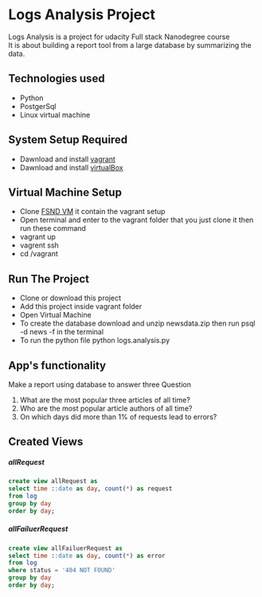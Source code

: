 # Logs Analysis Project
Logs Analysis is a project for udacity Full stack Nanodegree course  
It is about building a report tool from a large database by summarizing the data.

## Technologies used
* Python
* PostgerSql
* Linux virtual machine

## System Setup Required
* Dawnload and install [vagrant](https://www.vagrantup.com/)
* Dawnload and install [virtualBox](https://www.virtualbox.org/)

## Virtual Machine Setup
* Clone [FSND VM](https://github.com/udacity/fullstack-nanodegree-vm) it contain the vagrant setup
* Open terminal and enter to the vagrant folder that you just clone it then run these command
 * vagrant up
 * vagrent ssh
 * cd /vagrant

## Run The Project
* Clone or download this project
* Add this project inside vagrant folder
* Open Virtual Machine
* To create the database download and unzip newsdata.zip then run  psql -d news -f in the terminal
* To run the python file python logs.analysis.py

## App's functionality
Make a report using database to answer three Question  
1. What are the most popular three articles of all time?
2. Who are the most popular article authors of all time?
3. On which days did more than 1% of requests lead to errors?

## Created Views
##### allRequest
```SQL
create view allRequest as
select time ::date as day, count(*) as request
from log
group by day
order by day;
```
##### allFailuerRequest  
```SQL
create view allFailuerRequest as
select time ::date as day, count(*) as error
from log
where status = '404 NOT FOUND'
group by day
order by day;

```
